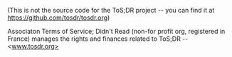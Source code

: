 (This is not the source code for the ToS;DR project -- you can find it at https://github.com/tosdr/tosdr.org)


Associaton Terms of Service; Didn't Read (non-for profit org, registered in France)
manages the rights and finances related to ToS;DR -- <www.tosdr.org>
